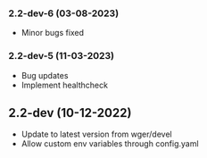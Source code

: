 ### 2.2-dev-6 (03-08-2023)
- Minor bugs fixed
### 2.2-dev-5 (11-03-2023)
- Bug updates
- Implement healthcheck

## 2.2-dev (10-12-2022)
- Update to latest version from wger/devel
- Allow custom env variables through config.yaml
